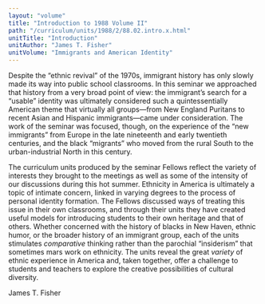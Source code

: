 ```yaml
---
layout: "volume"
title: "Introduction to 1988 Volume II"
path: "/curriculum/units/1988/2/88.02.intro.x.html"
unitTitle: "Introduction"
unitAuthor: "James T. Fisher"
unitVolume: "Immigrants and American Identity"
---
```

<body>
 <p>
  Despite the “ethnic revival” of the 1970s, immigrant history has only slowly made its way into public school classrooms. In this seminar we approached that history from a very broad point of view: the immigrant’s search for a “usable” identity was ultimately considered such a quintessentially American theme that virtually all groups—from New England Puritans to recent Asian and Hispanic immigrants—came under consideration. The work of the seminar was focused, though, on the experience of the “new immigrants” from Europe in the late nineteenth and early twentieth centuries, and the black “migrants” who moved from the rural South to the urban-industrial North in this century.
 </p>
 <p>
  The curriculum units produced by the seminar Fellows reflect the variety of interests they brought to the meetings as well as some of the intensity of our discussions during this hot summer. Ethnicity in America is ultimately a topic of intimate concern, linked in varying degrees to the process of personal identity formation. The Fellows discussed ways of treating this issue in their own classrooms, and through their units they have created useful models for introducing students to their own heritage and that of others. Whether concerned with the history of blacks in New Haven, ethnic humor, or the broader history of an immigrant group, each of the units stimulates
  <i>
   comparative
  </i>
  thinking rather than the parochial “insiderism” that sometimes mars work on ethnicity. The units reveal the great
  <i>
   variety
  </i>
  of ethnic experience in America and, taken together, offer a challenge to students and teachers to explore the creative possibilities of cultural diversity.
 </p>
 <p>
  James T. Fisher
 </p>

</body>